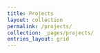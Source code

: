 ```yaml
---
title: Projects
layout: collection
permalink: /projects/
collection: _pages/projects/
entries_layout: grid
---
```


